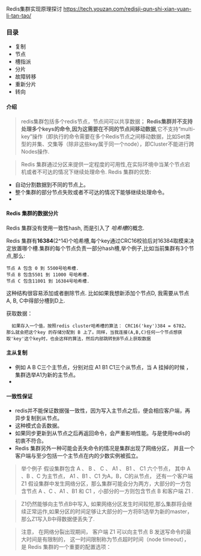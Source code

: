 

Redis集群实现原理探讨
https://tech.youzan.com/redisji-qun-shi-xian-yuan-li-tan-tao/

### 目录
- 复制
- 节点
- 槽指派
- 分片
- 故障转移
- 重新分片
- 转向


#### 介绍

 > redis集群包括多个redis节点，节点间可以共享数据；
 **Redis集群并不支持处理多个keys的命令,因为这需要在不同的节点间移动数据**,它不支持“multi-key”操作（即执行的命令需要在多个Redis节点之间移动数据，比如Set类型的并集、交集等（除非这些key属于同一个node），即Cluster不能进行跨Nodes操作.

> Redis 集群通过分区来提供一定程度的可用性,在实际环境中当某个节点宕机或者不可达的情况下继续处理命令. Redis 集群的优势:

- 自动分割数据到不同的节点上。
- 整个集群的部分节点失败或者不可达的情况下能够继续处理命令。
- 

#### Redis 集群的数据分片

Redis 集群没有使用一致性hash, 而是引入了 *哈希槽*的概念.

Redis 集群有**16384**(2^14)个哈希槽,每个key通过CRC16校验后对16384取模来决定放置哪个槽.集群的每个节点负责一部分hash槽,举个例子,比如当前集群有3个节点,那么:


```
节点 A 包含 0 到 5500号哈希槽.
节点 B 包含5501 到 11000 号哈希槽.
节点 C 包含11001 到 16384号哈希槽.
```

这种结构很容易添加或者删除节点. 比如如果我想新添加个节点D, 我需要从节点 A, B, C中得部分槽到D上. 

获取数据：

      如果存入一个值，按照redis cluster哈希槽的算法： CRC16('key')384 = 6782。 那么就会把这个key 的存储分配到 B 上了。同样，当我连接(A,B,C)任何一个节点想获取'key'这个key时，也会这样的算法，然后内部跳转到B节点上获取数据

#### 主从复制

- 例如 A B C三个主节点，分别对应 A1 B1 C1三个从节点，当 A 挂掉的时候 ，集群选举A1为新的主节点。
- 

#### 一致性保证

- redis并不能保证数据强一致性，因为写入主节点之后，便会相应客户端，再异步复制到从节点。
- 这种模式会丢数据。
- 如果同步更新到从节点之后再返回命令，会严重影响性能。与是使用redis的初衷不符合。
- Redis 集群另外一种可能会丢失命令的情况是集群出现了网络分区， 并且一个客户端与至少包括一个主节点在内的少数实例被孤立。

> 举个例子 假设集群包含 A 、 B 、 C 、 A1 、 B1 、 C1 六个节点， 其中 A 、B 、C 为主节点， A1 、B1 、C1 为A，B，C的从节点， 还有一个客户端 Z1 假设集群中发生网络分区，那么集群可能会分为两方，大部分的一方包含节点 A 、C 、A1 、B1 和 C1 ，小部分的一方则包含节点 B 和客户端 Z1 .

> Z1仍然能够向主节点B中写入, 如果网络分区发生时间较短,那么集群将会继续正常运作,如果分区的时间足够让大部分的一方将B1选举为新的master，那么Z1写入B中得数据便丢失了.

> 注意， 在网络分裂出现期间， 客户端 Z1 可以向主节点 B 发送写命令的最大时间是有限制的， 这一时间限制称为节点超时时间（node timeout）， 是 Redis 集群的一个重要的配置选项：
